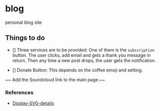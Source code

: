 # blog
personal blog site


## Things to do

- []  Three services are to be provided: One of them is the `subscription` button. 
      The user clicks, add email and gets a thank you message in return. Then any time
      a new post drops, the user gets the notification.

- []  Donate Button: This depends on the coffee emoji and setting.

~~ Add the Soundcloud link to the main page.~~

  ### References

- [Display-SVG-details](https://www.svgviewer.dev/)